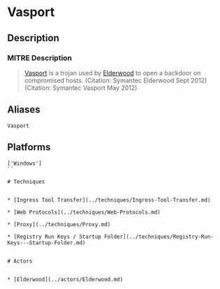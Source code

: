 
# Vasport

## Description

### MITRE Description

> [Vasport](https://attack.mitre.org/software/S0207) is a trojan used by [Elderwood](https://attack.mitre.org/groups/G0066) to open a backdoor on compromised hosts. (Citation: Symantec Elderwood Sept 2012) (Citation: Symantec Vasport May 2012)

## Aliases

```
Vasport
```

## Platforms

```
['Windows']
``

# Techniques


* [Ingress Tool Transfer](../techniques/Ingress-Tool-Transfer.md)

* [Web Protocols](../techniques/Web-Protocols.md)
    
* [Proxy](../techniques/Proxy.md)
    
* [Registry Run Keys / Startup Folder](../techniques/Registry-Run-Keys---Startup-Folder.md)
    

# Actors


* [Elderwood](../actors/Elderwood.md)

